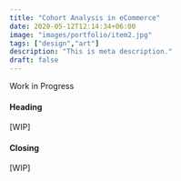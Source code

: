 ```yaml
---
title: "Cohort Analysis in eCommerce"
date: 2020-05-12T12:14:34+06:00
image: "images/portfolio/item2.jpg"
tags: ["design","art"]
description: "This is meta description."
draft: false
---
```


Work in Progress


#### Heading

[WIP]


#### Closing

[WIP]